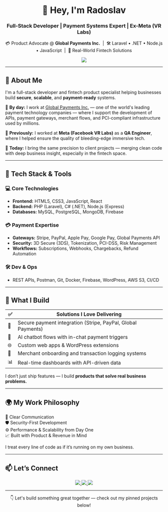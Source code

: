 <h1 align="center">👋 Hey, I'm Radoslav</h1>
<h3 align="center">Full-Stack Developer | Payment Systems Expert | Ex-Meta (VR Labs)</h3>

<p align="center">
  💳 Product Advocate @ <strong>Global Payments Inc.</strong> &nbsp;|&nbsp;
  🛠 Laravel • .NET • Node.js • JavaScript &nbsp;|&nbsp;
  🧠 Real-World Fintech Solutions
</p>

<p align="center">
  <img src="https://skillicons.dev/icons?i=html,css,js,nodejs,react,php,laravel,dotnet,postgres,mysql,mongodb,firebase,docker,git" />
</p>

---

## 🚀 About Me

I'm a full-stack developer and fintech product specialist helping businesses build **secure**, **scalable**, and **payment-ready** systems.

💼 **By day:** I work at [Global Payments Inc.](https://www.globalpayments.com/) — one of the world's leading payment technology companies — where I support the development of APIs, payment gateways, merchant flows, and PCI-compliant infrastructure used by millions.

🧪 **Previously:** I worked at **Meta (Facebook VR Labs)** as a **QA Engineer**, where I helped ensure the quality of bleeding-edge immersive tech.

🎯 **Today:** I bring the same precision to client projects — merging clean code with deep business insight, especially in the fintech space.

---

## 🔧 Tech Stack & Tools

### 💻 Core Technologies
- **Frontend:** HTML5, CSS3, JavaScript, React
- **Backend:** PHP (Laravel), C# (.NET), Node.js (Express)
- **Databases:** MySQL, PostgreSQL, MongoDB, Firebase

### 💳 Payment Expertise
- **Gateways:** Stripe, PayPal, Apple Pay, Google Pay, Global Payments API
- **Security:** 3D Secure (3DS), Tokenization, PCI-DSS, Risk Management
- **Workflows:** Subscriptions, Webhooks, Chargebacks, Refund Automation

### 🛠 Dev & Ops
- REST APIs, Postman, Git, Docker, Firebase, WordPress, AWS S3, CI/CD

---

## 🧩 What I Build

| ✅ | Solutions I Love Delivering |
|----|-----------------------------|
| 🔐 | Secure payment integration (Stripe, PayPal, Global Payments) |
| 🤖 | AI chatbot flows with in-chat payment triggers |
| 🌐 | Custom web apps & WordPress extensions |
| 🧾 | Merchant onboarding and transaction logging systems |
| 📊 | Real-time dashboards with API-driven data |

I don’t just ship features — I build **products that solve real business problems.**

---

## 🌍 My Work Philosophy

💬 Clear Communication  
🛡 Security-First Development  
⚙️ Performance & Scalability from Day One  
📈 Built with Product & Revenue in Mind

I treat every line of code as if it’s running on my own business.

---

## 📫 Let’s Connect

<p align="center">
  <a href="https://www.upwork.com/freelancers/buildwithrado">
    <img src="https://img.shields.io/badge/Upwork-%2300B22D?style=for-the-badge&logo=upwork&logoColor=white" />
  </a>
  <a href="https://ie.linkedin.com/in/radoslav-sheytanov-ruxton">
    <img src="https://img.shields.io/badge/LinkedIn-%230077B5?style=for-the-badge&logo=linkedin&logoColor=white" />
  </a>
  <a href="mailto:radoslav@programmer.net">
    <img src="https://img.shields.io/badge/Email-D14836?style=for-the-badge&logo=gmail&logoColor=white" />
  </a>
</p>

---
<p align="center">
  👇 Let's build something great together — check out my pinned projects below!
</p>
